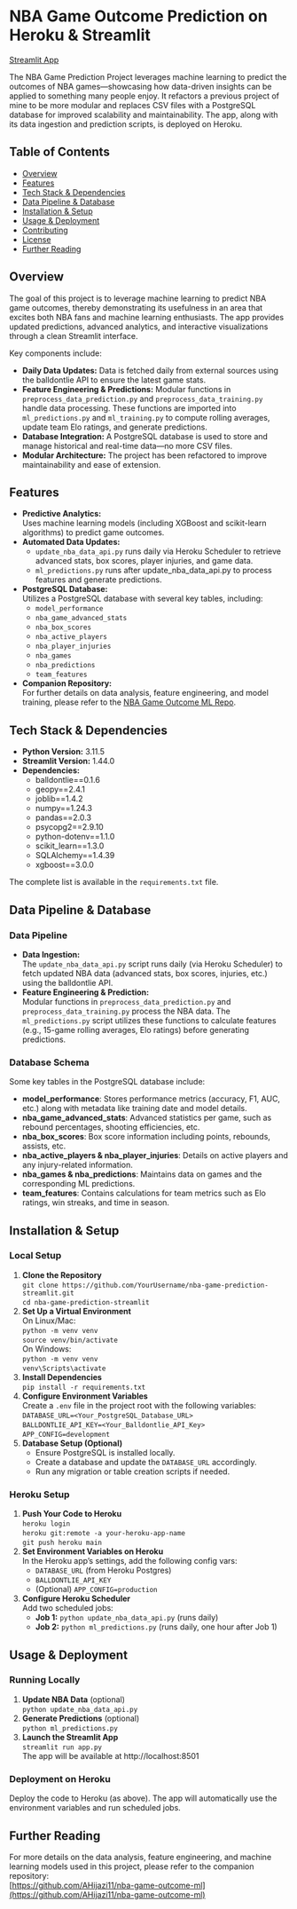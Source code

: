 # NBA Game Outcome Prediction on Heroku & Streamlit

[Streamlit App](https://nba-game-predictions-streamlit-49d83933a063.herokuapp.com/)

The NBA Game Prediction Project leverages machine learning to predict the outcomes of NBA games—showcasing how data-driven insights can be applied to something many people enjoy. It refactors a previous project of mine to be more modular and replaces CSV files with a PostgreSQL database for improved scalability and maintainability. The app, along with its data ingestion and prediction scripts, is deployed on Heroku.

## Table of Contents

- [Overview](#overview)
- [Features](#features)
- [Tech Stack & Dependencies](#tech-stack--dependencies)
- [Data Pipeline & Database](#data-pipeline--database)
- [Installation & Setup](#installation--setup)
- [Usage & Deployment](#usage--deployment)
- [Contributing](#contributing)
- [License](#license)
- [Further Reading](#further-reading)

## Overview

The goal of this project is to leverage machine learning to predict NBA game outcomes, thereby demonstrating its usefulness in an area that excites both NBA fans and machine learning enthusiasts. The app provides updated predictions, advanced analytics, and interactive visualizations through a clean Streamlit interface.

Key components include:
- **Daily Data Updates:** Data is fetched daily from external sources using the balldontlie API to ensure the latest game stats.
- **Feature Engineering & Predictions:** Modular functions in `preprocess_data_prediction.py` and `preprocess_data_training.py` handle data processing. These functions are imported into `ml_predictions.py` and `ml_training.py` to compute rolling averages, update team Elo ratings, and generate predictions.
- **Database Integration:** A PostgreSQL database is used to store and manage historical and real-time data—no more CSV files.
- **Modular Architecture:** The project has been refactored to improve maintainability and ease of extension.

## Features

- **Predictive Analytics:**  
  Uses machine learning models (including XGBoost and scikit-learn algorithms) to predict game outcomes.
- **Automated Data Updates:**  
  - `update_nba_data_api.py` runs daily via Heroku Scheduler to retrieve advanced stats, box scores, player injuries, and game data.
  - `ml_predictions.py` runs after update_nba_data_api.py to process features and generate predictions.
- **PostgreSQL Database:**  
  Utilizes a PostgreSQL database with several key tables, including:
  - `model_performance`
  - `nba_game_advanced_stats`
  - `nba_box_scores`
  - `nba_active_players`
  - `nba_player_injuries`
  - `nba_games`
  - `nba_predictions`
  - `team_features`
- **Companion Repository:**  
  For further details on data analysis, feature engineering, and model training, please refer to the [NBA Game Outcome ML Repo](https://github.com/AHijazi11/nba-game-outcome-ml).

## Tech Stack & Dependencies

- **Python Version:** 3.11.5  
- **Streamlit Version:** 1.44.0  
- **Dependencies:**
  - balldontlie==0.1.6
  - geopy==2.4.1
  - joblib==1.4.2
  - numpy==1.24.3
  - pandas==2.0.3
  - psycopg2==2.9.10
  - python-dotenv==1.1.0
  - scikit_learn==1.3.0
  - SQLAlchemy==1.4.39
  - xgboost==3.0.0

The complete list is available in the `requirements.txt` file.

## Data Pipeline & Database

### Data Pipeline

- **Data Ingestion:**  
  The `update_nba_data_api.py` script runs daily (via Heroku Scheduler) to fetch updated NBA data (advanced stats, box scores, injuries, etc.) using the balldontlie API.
- **Feature Engineering & Prediction:**  
  Modular functions in `preprocess_data_prediction.py` and `preprocess_data_training.py` process the NBA data. The `ml_predictions.py` script utilizes these functions to calculate features (e.g., 15-game rolling averages, Elo ratings) before generating predictions.

### Database Schema

Some key tables in the PostgreSQL database include:

- **model_performance**: Stores performance metrics (accuracy, F1, AUC, etc.) along with metadata like training date and model details.  
- **nba_game_advanced_stats**: Advanced statistics per game, such as rebound percentages, shooting efficiencies, etc.  
- **nba_box_scores**: Box score information including points, rebounds, assists, etc.  
- **nba_active_players & nba_player_injuries**: Details on active players and any injury-related information.  
- **nba_games & nba_predictions**: Maintains data on games and the corresponding ML predictions.  
- **team_features**: Contains calculations for team metrics such as Elo ratings, win streaks, and time in season.

## Installation & Setup

### Local Setup

1. **Clone the Repository**  
   `git clone https://github.com/YourUsername/nba-game-prediction-streamlit.git`  
   `cd nba-game-prediction-streamlit`
2. **Set Up a Virtual Environment**  
   On Linux/Mac:  
   `python -m venv venv`  
   `source venv/bin/activate`  
   On Windows:  
   `python -m venv venv`  
   `venv\Scripts\activate`
3. **Install Dependencies**  
   `pip install -r requirements.txt`
4. **Configure Environment Variables**  
   Create a `.env` file in the project root with the following variables:  
   `DATABASE_URL=<Your_PostgreSQL_Database_URL>`  
   `BALLDONTLIE_API_KEY=<Your_Balldontlie_API_Key>`  
   `APP_CONFIG=development`
5. **Database Setup (Optional)**  
   - Ensure PostgreSQL is installed locally.  
   - Create a database and update the `DATABASE_URL` accordingly.  
   - Run any migration or table creation scripts if needed.

### Heroku Setup

1. **Push Your Code to Heroku**  
   `heroku login`  
   `heroku git:remote -a your-heroku-app-name`  
   `git push heroku main`
2. **Set Environment Variables on Heroku**  
   In the Heroku app’s settings, add the following config vars:  
   - `DATABASE_URL` (from Heroku Postgres)  
   - `BALLDONTLIE_API_KEY`  
   - (Optional) `APP_CONFIG=production`
3. **Configure Heroku Scheduler**  
   Add two scheduled jobs:  
   - **Job 1:** `python update_nba_data_api.py` (runs daily)  
   - **Job 2:** `python ml_predictions.py` (runs daily, one hour after Job 1)

## Usage & Deployment

### Running Locally

1. **Update NBA Data** (optional)  
   `python update_nba_data_api.py`
2. **Generate Predictions** (optional)  
   `python ml_predictions.py`
3. **Launch the Streamlit App**  
   `streamlit run app.py`  
   The app will be available at http://localhost:8501

### Deployment on Heroku

Deploy the code to Heroku (as above). The app will automatically use the environment variables and run scheduled jobs.

## Further Reading

For more details on the data analysis, feature engineering, and machine learning models used in this project, please refer to the companion repository:  
[https://github.com/AHijazi11/nba-game-outcome-ml](https://github.com/AHijazi11/nba-game-outcome-ml)